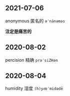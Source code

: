 ## 2021-07-06

anonymous 匿名的 `əˈnänəməs`

**注定是痛苦的**

## 2020-08-02

percision 精确 `prəˈsiZHən`

## 2020-08-04

humidity 湿度 `(h)yo͞oˈmidədē`
